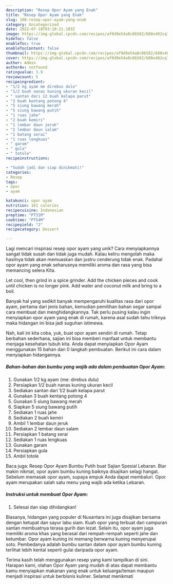 ```yaml
---
description: "Resep Opor Ayam yang Enak"
title: "Resep Opor Ayam yang Enak"
slug: 108-resep-opor-ayam-yang-enak
category: Uncategorized
date: 2022-07-18T03:10:21.103Z
image: https://img-global.cpcdn.com/recipes/af9d9e54a8c8b582/680x482cq70/opor-ayam-foto-resep-utama.jpg
hideToc: false
enableToc: true
enableTocContent: false
thumbnail: https://img-global.cpcdn.com/recipes/af9d9e54a8c8b582/680x482cq70/opor-ayam-foto-resep-utama.jpg
cover: https://img-global.cpcdn.com/recipes/af9d9e54a8c8b582/680x482cq70/opor-ayam-foto-resep-utama.jpg
author: Admin
authorAv: notfound
ratingvalue: 3.9
reviewcount: 5
recipeingredient:
- "1/2 kg ayam me direbus dulu"
- "1/2 buah nanas kuning ukuran kecil"
- " santan dari 12 buah kelapa parut"
- "3 buah kentang potong 4"
- "5 siung bawang merah"
- "5 siung bawang putih"
- "1 ruas jahe"
- "2 buah kemiri"
- "1 lembar daun jeruk"
- "2 lembar daun salam"
- "1 batang serai"
- "1 ruas lengkuas"
- " garam"
- " gula"
- " totole"
recipeinstructions:

- "Sudah jadi dan siap dinikmati!"
categories:
- Resep
tags:
- opor
- ayam

katakunci: opor ayam 
nutrition: 161 calories
recipecuisine: Indonesian
preptime: "PT31M"
cooktime: "PT54M"
recipeyield: "2"
recipecategory: Dessert

---
```





Lagi mencari inspirasi resep opor ayam yang unik? Cara menyiapkannya sangat tidak susah dan tidak juga mudah. Kalau keliru mengolah maka hasilnya tidak akan memuaskan dan justru cenderung tidak enak. Padahal opor ayam yang enak seharusnya memiliki aroma dan rasa yang bisa memancing selera Kita.





Let cool, then grind in a spice grinder. Add the chicken pieces and cook until chicken is no longer pink. Add water and coconut milk and bring to a boil.

Banyak hal yang sedikit banyak mempengaruhi kualitas rasa dari opor ayam, pertama dari jenis bahan, kemudian pemilihan bahan segar sampai cara membuat dan menghidangkannya. Tak perlu pusing kalau ingin menyiapkan opor ayam yang enak di rumah, karena asal sudah tahu triknya maka hidangan ini bisa jadi suguhan istimewa.






Nah, kali ini kita coba, yuk, buat opor ayam sendiri di rumah. Tetap berbahan sederhana, sajian ini bisa memberi manfaat untuk membantu menjaga kesehatan tubuh kita. Anda dapat menyiapkan Opor Ayam menggunakan 15 bahan dan 0 langkah pembuatan. Berikut ini cara dalam menyiapkan hidangannya.

<!--inarticleads1-->

##### Bahan-bahan dan bumbu yang wajib ada dalam pembuatan Opor Ayam:

1. Gunakan 1/2 kg ayam (me: direbus dulu)
1. Persiapkan 1/2 buah nanas kuning ukuran kecil
1. Sediakan  santan dari 1/2 buah kelapa parut
1. Gunakan 3 buah kentang potong 4
1. Gunakan 5 siung bawang merah
1. Siapkan 5 siung bawang putih
1. Sediakan 1 ruas jahe
1. Sediakan 2 buah kemiri
1. Ambil 1 lembar daun jeruk
1. Sediakan 2 lembar daun salam
1. Persiapkan 1 batang serai
1. Sediakan 1 ruas lengkuas
1. Gunakan  garam
1. Persiapkan  gula
1. Ambil  totole


Baca juga: Resep Opor Ayam Bumbu Putih buat Sajian Spesial Lebaran. Biar makin nikmat, opor ayam bumbu kuning baiknya disajikan selagi hangat. Sebelum memasak opor ayam, supaya empuk Anda dapat membaluri. Opor ayam merupakan salah satu menu yang wajib ada ketika Lebaran. 

<!--inarticleads2-->

##### Instruksi untuk membuat Opor Ayam:


1. Selesai dan siap dihidangkan!

Biasanya, hidangan yang populer di Nusantara ini juga disajikan bersama dengan ketupat dan sayur labu siam. Kuah opor yang terbuat dari campuran santan membuatnya terasa gurih dan lezat. Selain itu, opor ayam juga memiliki aroma khas yang berasal dari rempah-rempah seperti jahe dan ketumbar. Opor ayam kuning ini memang berwarna kuning menyerupai soto. Pembedanya adalah bumbu santan dalam opor ayam bumbu kuning terlihat lebih kental seperti gulai daripada opor ayam. 

Terima kasih telah menggunakan resep yang kami tampilkan di sini. Harapan kami, olahan Opor Ayam yang mudah di atas dapat membantu kamu menyiapkan makanan yang enak untuk keluarga/teman maupun menjadi inspirasi untuk berbisnis kuliner. Selamat menikmati
